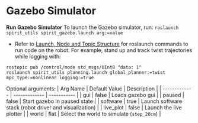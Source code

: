 # Gazebo Simulator

**Run Gazebo Simulator**
To launch the Gazebo simulator, run:
```roslaunch spirit_utils spirit_gazebo.launch arg:=value```

- Refer to [Launch, Node and Topic Structure](https://github.com/robomechanics/spirit-software/wiki/Launch,-Node,-and-Topic-Structure) for roslaunch commands to run code on the robot. For example, stand up and track twist trajectories while logging with:
```
rostopic pub /control/mode std_msgs/UInt8 "data: 1"
roslaunch spirit_utils planning.launch global_planner:=twist mpc_type:=nonlinear logging:=true
```

Optional arguments:
| Arg Name      | Default Value | Description |
| ------------- | ------------- | ----------- |
| gui           | false         | Loads gazebo gui |
| paused        | false         | Start gazebo in paused state |
| software      | true          | Launch software stack (robot driver and visualization) |
| live_plot     | false         | Launch the live plotter |
| world         | flat          | Select the world to simulate (`step_20cm`) |
